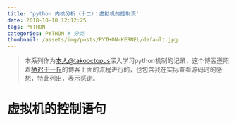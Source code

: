 ```yaml
---
title: 'python 内核分析（十二）：虚拟机的控制流'
date: 2018-10-18 12:12:25
tags: PYTHON
categories: PYTHON # 分类
thumbnail: /assets/img/posts/PYTHON-KERNEL/default.jpg
---
```


>本系列作为[本人@takooctopus](https://takooctopus.github.io/ "TAKONOHEYA")深入学习python机制的记录，这个博客遵照着[栖迟于一丘](https://www.hongweipeng.com/ "栖迟于一丘")的博客上面的流程进行的，也包含我在实际查看源码时的感想，特此列出，表示感谢。

# 虚拟机的控制语句



